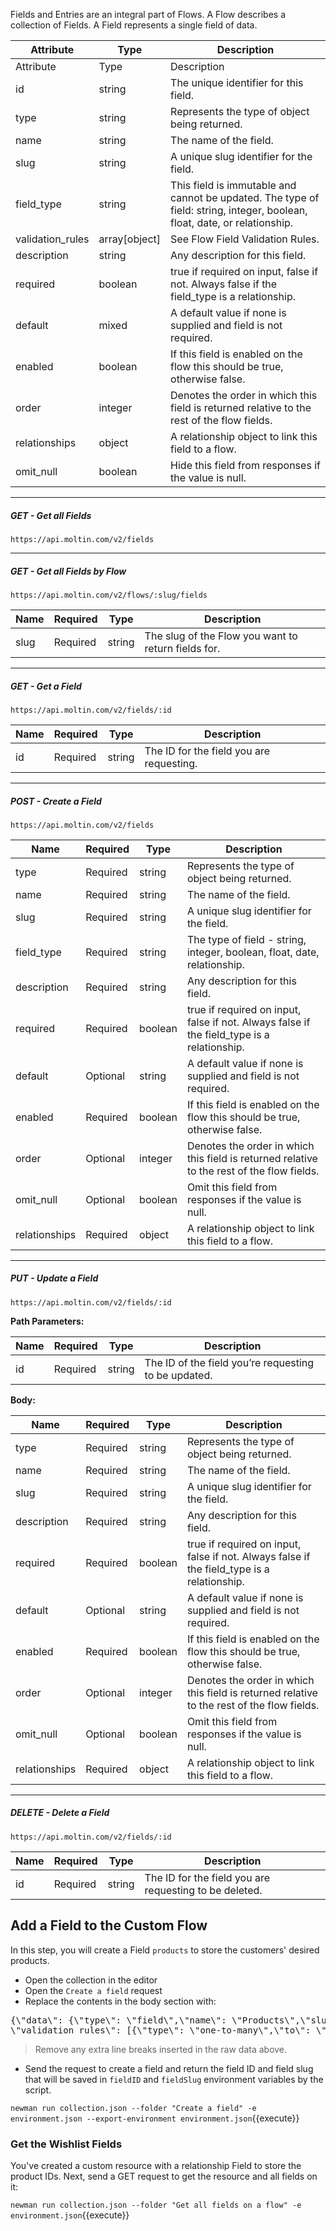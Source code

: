 Fields and Entries are an integral part of Flows. A Flow describes a collection of Fields. A Field represents a single field of data.

|Attribute|	Type|	Description|
|------------|--------------|----------|
|Attribute|	Type|	Description|
|id|	string|	The unique identifier for this field.
|type|	string|	Represents the type of object being returned.|
|name|	string|	The name of the field.|
|slug|	string|	A unique slug identifier for the field.
|field_type|	string|	This field is immutable and cannot be updated. The type of field: string, integer, boolean, float, date, or relationship.|
|validation_rules|	array[object]|	See Flow Field Validation Rules.|
|description	|string|	Any description for this field.|
|required|	boolean|	true if required on input, false  if not. Always false if the field_type is a relationship.|
|default|	mixed|	A default value if none is supplied and field is not required.|
|enabled|	boolean|	If this field is enabled on the flow this should be true, otherwise false.|
|order|	integer|	Denotes the order in which this field is returned relative to the rest of the flow fields.|
|relationships|	object|	A relationship object to link this field to a flow.|
|omit_null|	boolean|	Hide this field from responses if the value is null.|

--------------

##### GET - Get all Fields

```url
https://api.moltin.com/v2/fields
```

--------------

##### GET - Get all Fields by Flow

```url
https://api.moltin.com/v2/flows/:slug/fields
```

|Name|	Required|	Type|	Description|
|--------|----------|----------|----------|
|slug|	Required|	string|	The slug of the Flow you want to return fields for.|

--------------

##### GET - Get a Field

```url
https://api.moltin.com/v2/fields/:id
```

|Name|	Required|	Type|	Description|
|--------|----------|----------|----------|
|id|	Required|	string|	The ID for the field you are requesting.|

--------------

##### POST - Create a Field

```url
https://api.moltin.com/v2/fields
```

|Name|	Required|	Type|	Description|
|--------|----------|----------|----------|
|type|	Required|	string|	Represents the type of object being returned.|
|name|	Required|	string|	The name of the field.|
|slug|	Required|	string|	A unique slug identifier for the field.|
|field_type|	Required|	string|	The type of field - string, integer, boolean, float, date, relationship.|
|description|	Required|	string|	Any description for this field.|
|required|	Required|	boolean|	true if required on input, false if not. Always false if the field_type is a relationship.|
|default|	Optional|	string|	A default value if none is supplied and field is not required.|
|enabled|	Required|	boolean|	If this field is enabled on the flow this should be true, otherwise false.|
|order|	Optional|	integer|	Denotes the order in which this field is returned relative to the rest of the flow fields.|
|omit_null|	Optional|	boolean|	Omit this field from responses if the value is null.|
|relationships|	Required|	object|	A relationship object to link this field to a flow.|

--------------

##### PUT - Update a Field

```url
https://api.moltin.com/v2/fields/:id
```

**Path Parameters:**

|Name|	Required|	Type|	Description|
|--------|----------|----------|----------|
|id|	Required|	string|	The ID of the field you’re requesting to be updated.|

**Body:**

|Name|	Required|	Type|	Description|
|--------|----------|----------|----------|
|type|	Required|	string|	Represents the type of object being returned.|
|name|	Required|	string|	The name of the field.|
|slug|	Required|	string|	A unique slug identifier for the field.|
|description|	Required|	string|	Any description for this field.|
|required|	Required|	boolean|	true if required on input, false if not. Always false if the field_type is a relationship.|
|default|	Optional|	string|	A default value if none is supplied and field is not required.|
|enabled|	Required|	boolean|	If this field is enabled on the flow this should be true, otherwise false.|
|order|	Optional|	integer|	Denotes the order in which this field is returned relative to the rest of the flow fields.|
|omit_null|	Optional|	boolean|	Omit this field from responses if the value is null.|
|relationships|	Required|	object|	A relationship object to link this field to a flow.|

--------------

##### DELETE - Delete a Field

```
https://api.moltin.com/v2/fields/:id
```
|Name|	Required|	Type|	Description|
|--------|----------|----------|----------|
|id|	Required|	string|	The ID for the field you are requesting to be deleted.|


## Add a Field to the Custom Flow

In this step, you will create a Field `products` to store the customers' desired products.

* Open the collection in the editor
* Open the `Create a field` request
* Replace the contents in the body section with:

<pre class="file" data-filename="collection.json" data-target="insert" data-marker="#FIELD-BODY">
{\"data\": {\"type\": \"field\",\"name\": \"Products\",\"slug\": \"products\",\"field_type\": \"relationship\",
\"validation_rules\": [{\"type\": \"one-to-many\",\"to\": \"products\"}],\"description\": \"Wishlist Products\",\"required\": false,\"enabled\": true,\"relationships\": {\"flow\": {\"data\": {\"type\": \"flow\",\"id\": \"{{flowID}}\"}}}}}
</pre>
> Remove any extra line breaks inserted in the raw data above.

* Send the request to create a field and return the field ID and field slug that will be saved in `fieldID` and `fieldSlug` environment variables by the script.

`newman run collection.json --folder "Create a field" -e environment.json --export-environment environment.json`{{execute}}

### Get the Wishlist Fields

You've created a custom resource with a relationship Field to store the product IDs. Next, send a GET request to get the resource and all fields on it:

`newman run collection.json --folder "Get all fields on a flow" -e environment.json`{{execute}}